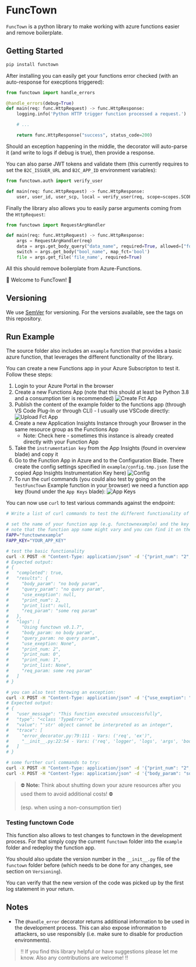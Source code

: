 # FuncTown

`FuncTown` is a python library to make working with azure functions easier and remove boilerplate.

## Getting Started

```bash
pip install functown
```

After installing you can easily get your functions error checked (with an auto-response for execptions triggered):

```python
from functown import handle_errors

@handle_errors(debug=True)
def main(req: func.HttpRequest) -> func.HttpResponse:
    logging.info('Python HTTP trigger function processed a request.')

    # ...

    return func.HttpResponse("success", status_code=200)
```

Should an exception happening in the middle, the decorator will auto-parse it (and write to logs if debug is true), then provide a response.

You can also parse JWT tokens and validate them (this currently requires to set the `B2C_ISSUER_URL` and `B2C_APP_ID` environment variables):

```python
from functown.auth import verify_user

def main(req: func.HttpRequest) -> func.HttpResponse:
    user, user_id, user_scp, local = verify_user(req, scope=scopes.SCOPE_WRITE)
```

Finally the library also allows you to easily parse arguments coming from the `HttpRequest`:

```python
from functown import RequestArgHandler

def main(req: func.HttpRequest) -> func.HttpResponse:
    args = RequestArgHandler(req)
    data = args.get_body_query("data_name", required=True, allowed=["foo", "bar"])
    switch = args.get_body("bool_name", map_fct='bool')
    file = args.get_file('file_name', required=True)
```

All this should remove boilerplate from Azure-Functions.

🎷 Welcome to FuncTown! 🎷

## Versioning

We use [SemVer](http://semver.org/) for versioning. For the versions available, see the tags on this repository.

## Run Example

The source folder also includes an `example` function that provides a basic azure function,
that leverages the different functionality of the library.

You can create a new Functions app in your Azure Subscripton to test it. Follow these steps:

1. Login to your Azure Portal in the browser
2. Create a new Functions App (note that this should at least be Python 3.8 and a consumption tier is recommended)
    ![Create Fct App](assets/example_create-fct.png)
3. Publish the content of the example folder to the functions app (through VS Code Plug-In or through CLI) - I usually use VSCode directly:
    ![Upload Fct App](assets/example_upload-fct.png)
4. Create a new Application Insights Instance through your Browser in the same resource group as the Functions App
    * Note: Check here - sometimes this instance is already created directly with your Function App
5. Take the `instrumentation key` from the App Insights (found in overview blade) and copy it
6. Go to the Function App in Azure and to the Configuration Blade. There create the config settings specified in `example/config.tmp.json` (use the copied App Insights Instrumentation Key here)
    ![Config](assets/example_config-settings.png)
7. To run the curl commands (you could also test by going on the `TestFuncTown` Example function in your browser) we need a function app key (found under the `App Keys` blade):
    ![App Keys](assets/example_get-key.png)

You can now use `curl` to test various commands against the endpoint:

```bash
# Write a list of curl commands to test the different functionality of the example function

# set the name of your function app (e.g. functownexample) and the key
# note that the function app name might vary and you can find it on the overview blade of your function app
FAPP="functownexample"
FAPP_KEY="YOUR_APP_KEY"

# test the basic functionality
curl -X POST -H "Content-Type: application/json" -d '{"print_num": "2", "req": "some req param"}' "https://${FAPP}.azurewebsites.net/api/TestFuncTown?code=${FAPP_KEY}"
# Expected output:
# {
#   "completed": true,
#   "results": {
#     "body_param": "no body param",
#     "query_param": "no query param",
#     "use_exeption": null,
#     "print_num": 2,
#     "print_list": null,
#     "req_param": "some req param"
#   },
#   "logs": [
#     "Using functown v0.1.7",
#     "body_param: no body param",
#     "query_param: no query param",
#     "use_exeption: None",
#     "print_num: 2",
#     "print_num: 0",
#     "print_num: 1",
#     "print_list: None",
#     "req_param: some req param"
#   ]
# }

# you can also test throwing an exception:
curl -X POST -H "Content-Type: application/json" -d '{"use_exeption": "true"}' "https://${FAPP}.azurewebsites.net/api/TestFuncTown?code=${FAPP_KEY}"
# Expected output:
# {
#   "user_message": "This function executed unsuccessfully",
#   "type": "<class 'TypeError'>",
#   "value": "'str' object cannot be interpreted as an integer",
#   "trace": [
#     "error_decorator.py:79:111 - Vars: ('req', 'ex')",
#     "__init__.py:22:54 - Vars: ('req', 'logger', 'logs', 'args', 'body_param', 'query_param', 'use_exeption', 'print_num', 'i', 'print_list', 'req_param', 'payload')"
#   ]
# }

# some further curl commands to try:
curl -X POST -H "Content-Type: application/json" -d '{"print_num": "2", "print_list": ["a", "b", "c"]}' "https://${FAPP}.azurewebsites.net/api/TestFuncTown?code=${FAPP_KEY}"
curl -X POST -H "Content-Type: application/json" -d '{"body_param": "some body param", "query_param": "some query param", "req": "required"}' "https://${FAPP}.azurewebsites.net/api/TestFuncTown?code=${FAPP_KEY}"
```

> ⛔ **Note:** ️Think about shutting down your azure resources after you used them to avoid additional costs! ⛔️
>
> (esp. when using a non-consumption tier)

### Testing functown Code

This function also allows to test changes to functown in the development process.
For that simply copy the current `functown` folder into the `example` folder and redeploy the function app.

You should also update the version number in the `__init__.py` file of the `functown` folder before (which needs to be done for any changes, see section on `Versioning`).

You can verify that the new version of the code was picked up by the first log statement in your return.

## Notes

* The `@handle_error` decorator returns additional information to be used in the development process. This can also expose infrormation to attackers, so use responsibly (i.e. make sure to disable for production environments).

> ‼️ If you find this library helpful or have suggestions please let me know.
Also any contributions are welcome! ‼️
